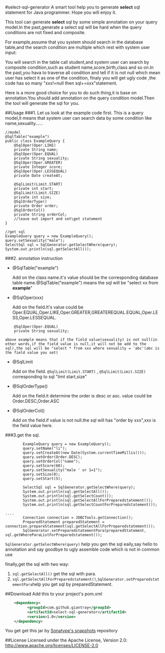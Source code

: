 #select-sql-generator
A smart tool help you to generate **select** sql statement for Java programmer. Hope you will enjoy it.

This tool can generate **select** sql by some simple annotation on your query model.In  the past,generate a select sql will be hard when the query conditions are not fixed and composite.

For example,assume that you system should search in the database table,and the search condition are multiple which rest with system user input:

You will search in the table call student,and system user can search by composite condition,such as student name,score,birth,class and so on.In the past,you hava to traverse all condition and tell if it is not null which mean user has select it as one of the condition, finaly you will get ugly code ,the code has so many "xxx!=null then sql+=xxx"statement.

Here is a more good choice for you to do such thing,it is base on annotation.You should add annotation on the query condition model.Then the tool will generate the sql for you.

##Usage
###1. Let us look at the example code first.
This is a query model,it means that system user can search data by some condition like name,sexuality……
```
//model
@SqlTable("example")
public class ExampleQuery {
	@SqlOper(Oper.LIKE)
	private String name;
	@SqlOper(Oper.EQUAL)
	private String sexuality;
	@SqlOper(Oper.GREATER)
	private Integer score;
	@SqlOper(Oper.LESSEQUAL)
	private Date createAt;

	@SqlLimit(Limit.START)
	private int start;
	@SqlLimit(Limit.SIZE)
	private int size;
	@SqlOrderType()
	private Order order;
	@SqlOrderCol()
	private String orderCol;
	//leave out import and set\get statement
}

//get sql 
ExampleQuery query = new ExampleQuery();
query.setSexuality("male");
SelectSql sql = SqlGenerator.getSelectWhere(query);
System.out.println(sql.getSelectAll());

```
###2. annotation instruction
- @SqlTable("example")

	Add on the class name.it's value should be the corresponding database table name.@SqlTable("example") means the sql will be "select xx from **example**"

- @SqlOper(xxx)

	Add on the field.It's value could be Oper.EQUAL,Oper.LIKE,Oper.GREATER,GREATEREQUAL.EQUAL,Oper.LESS,Oper.LESSEQUAL.
```
	@SqlOper(Oper.EQUAL)
	private String sexuality;
```
	above example means that if the field value(sexuality) is not null(in other words,if the field value is null,it will not be add to the sql),the sql will be "select * from xxx where sexuality = 'abc'(abc is the field value you set)

- @SqlLimit

	Add on the field. `@SqlLimit(Limit.START)` , `@SqlLimit(Limit.SIZE)` corresponding to sql "limt start,size"

- @SqlOrderType()

	Add on the field.it determine the order is desc or asc. value could be Order.DESC,Order.ASC

- @SqlOrderCol()

	Add on the field.if value is not null.the sql will has "order by xxx",xxx is the field value here.

###3.get the sql.
```
		ExampleQuery query = new ExampleQuery();
		query.setName("li");
		query.setCreateAt(new Date(System.currentTimeMillis()));
		query.setOrder(Order.DESC);
		query.setOrderCol("name");
		query.setScore(60);
		query.setSexuality("male ' or 1=1");
		query.setSize(0);
		query.setStart(5);

		SelectSql sql = SqlGenerator.getSelectWhere(query);
		System.out.println(sql.getSelectAll());
		System.out.println(sql.getSelectCount());
		System.out.println(sql.getSelectAllForPreparedstatement());
		System.out.println(sql.getSelectCountForPreparedstatement());

....
		Connection connection = JDBCTools.getConnection();
		PreparedStatement preparedStatement = connection.prepareStatement(sql.getSelectAllForPreparedstatement());
		SqlGenerator.setPreparedstatementPara(preparedStatement, sql.getWhereParaListForPreparedstatement());

```

`SqlGenerator.getSelectWhere(query)` help you gen the sql eaily,say hello to annotation and say goodbye to ugly assemble code which is not in common use

finally,get the sql with two way:

1. `sql.getSelectAll()` get the sql with para.
2. `sql.getSelectAllForPreparedstatement()`,`SqlGenerator.setPreparedstatementPara`help you get sql by preparedStatement.

##Download
Add this to your project's pom.xml
```xml
	<dependency>
		  <groupId>com.github.giantray</groupId>
		  <artifactId>select-sql-generator</artifactId>
		  <version>1.0</version>
	</dependency>
```

You get get this jar by [Sonatype's snapshots](https://oss.sonatype.org) repository 


##License
Licensed under the Apache License, Version 2.0: http://www.apache.org/licenses/LICENSE-2.0

 [snap]: https://oss.sonatype.org/content/repositories/snapshots/